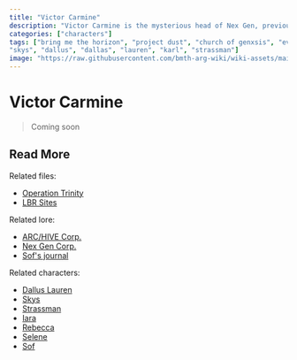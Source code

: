 ```yaml
---
title: "Victor Carmine"
description: "Victor Carmine is the mysterious head of Nex Gen, previously ARC/HIVE."
categories: ["characters"]
tags: ["bring me the horizon", "project dust", "church of genxsis", "eve", "nex gen", "kingslayer", "trinity", "victor", "carmine", 
"skys", "dallus", "dallas", "lauren", "karl", "strassman"]
image: "https://raw.githubusercontent.com/bmth-arg-wiki/wiki-assets/main/characters/angeldust/Snapinsta.app_420366895_392572589824770_3198707577784132863_n_1024.jpg"
---
```


# Victor Carmine

> Coming soon

## Read More

Related files:

- [Operation Trinity](../for-sof/trinity_document)
- [LBR Sites](../for-sof/lbr_sites)

Related lore:

- [ARC/HIVE Corp.](../lore/archive)
- [Nex Gen Corp.](../lore/nex-gen-corporation)
- [Sof's journal](../lore/journal)

Related characters:

- [Dallus Lauren](dallus-lauren)
- [Skys](skys)
- [Strassman](strassman)
- [Iara](iara)
- [Rebecca](rebecca)
- [Selene](selene)
- [Sof](sof)